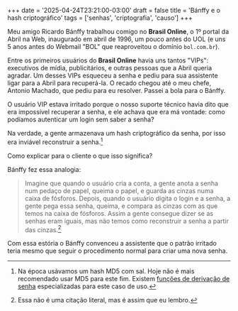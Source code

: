 +++
date = '2025-04-24T23:21:00-03:00'
draft = false
title = 'Bánffy e o hash criptográfico'
tags = ['senhas', 'criptografia', 'causo']
+++

Meu amigo Ricardo Bánffy
trabalhou comigo
no **Brasil Online**, o 1º portal da Abril na Web,
inaugurado em abril de 1996, um pouco antes do UOL (e uns 5 anos antes
do Webmail "BOL" que reaproveitou o domínio `bol.com.br`).

Entre os primeiros usuários do **Brasil Online** havia uns tantos
"VIPs": executivos de mídia, publicitários, e outras
pessoas que a Abril queria agradar.
Um desses VIPs esqueceu a senha e pediu para sua assistente
ligar para a Abril para recuperá-la.
O recado chegou até o meu chefe, Antonio Machado, que pediu para eu resolver.
Passei a bola para o Bánffy.

O usuário VIP estava irritado porque o nosso suporte técnico
havia dito que era impossível recuperar a
senha, e ele achava que era má vontade:
como podíamos autenticar um
login sem saber a senha?

Na verdade, a gente armazenava um hash criptográfico da
senha, por isso era inviável reconstruir a senha.[^1]

Como explicar para o cliente o que isso significa?

Bánffy fez essa analogia:

> Imagine que quando o usuário cria a conta, a gente anota a senha num pedaço de
> papel, queima o papel, e guarda as cinzas numa caixa de fósforos.
> Depois, quando o usuário digita o login e a senha, a gente pega essa
> senha, queima, e compara as cinzas com as que temos na caixa de
> fósforos. Assim a gente consegue dizer se as senhas eram iguais, mas
> não temos como reconstruir a senha a partir das cinzas.[^2]

Com essa estória o Bánffy convenceu a assistente que o patrão irritado teria mesmo
que seguir o procedimento normal para criar uma nova senha.

[^1]: Na época usávamos um hash MD5 com sal. Hoje não é mais recomendado usar MD5 para este fim.
Existem [funções de derivação de
senha](https://en.wikipedia.org/wiki/Key_derivation_function) especializadas para este caso de uso.

[^2]: Essa não é uma citação literal, mas é assim que eu lembro.